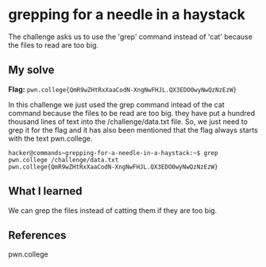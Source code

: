 # grepping for a needle in a haystack
The challenge asks us to use the 'grep' command instead of 'cat' because the files to read are too big.

## My solve
**Flag:** `pwn.college{QmR9wZHtRxXaaCodN-XngNwFHJL.QX3EDO0wyNwQzNzEzW}`

In this challenge we just used the grep command intead of the cat command because the files to be read are too big.
they have put a hundred thousand lines of text into the /challenge/data.txt file. So, we just need to grep it for the flag and it has also been mentioned that the flag always starts with the text pwn.college.

```
hacker@commands~grepping-for-a-needle-in-a-haystack:~$ grep pwn.college /challenge/data.txt
pwn.college{QmR9wZHtRxXaaCodN-XngNwFHJL.QX3EDO0wyNwQzNzEzW}
```

## What I learned
We can grep the files instead of catting them if they are too big.

## References 
pwn.college
